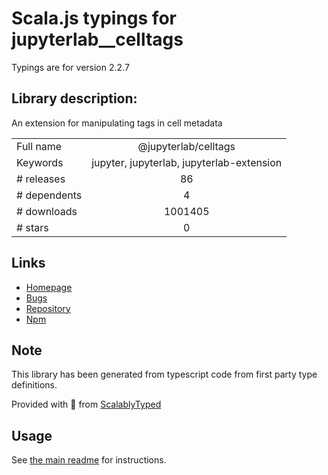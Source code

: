 
# Scala.js typings for jupyterlab__celltags

Typings are for version 2.2.7

## Library description:
An extension for manipulating tags in cell metadata

|                    |                 |
| ------------------ | :-------------: |
| Full name          | @jupyterlab/celltags |
| Keywords           | jupyter, jupyterlab, jupyterlab-extension |
| # releases         | 86 |
| # dependents       | 4 |
| # downloads        | 1001405 |
| # stars            | 0 |

## Links
- [Homepage](https://github.com/jupyterlab/jupyterlab)
- [Bugs](https://github.com/jupyterlab/jupyterlab/issues)
- [Repository](https://github.com/jupyterlab/jupyterlab)
- [Npm](https://www.npmjs.com/package/%40jupyterlab%2Fcelltags)
    


## Note
This library has been generated from typescript code from first party type definitions.

Provided with :purple_heart: from [ScalablyTyped](https://github.com/oyvindberg/ScalablyTyped)

## Usage
See [the main readme](../../readme.md) for instructions.


